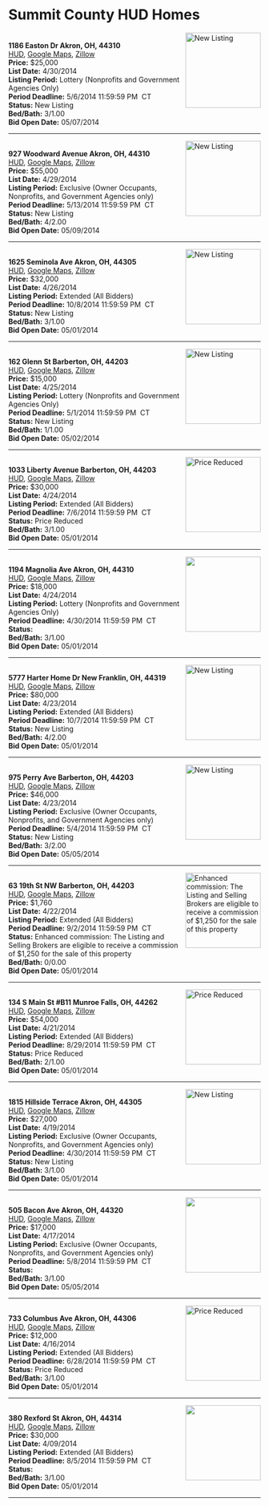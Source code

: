 # Summit County HUD Homes

[<img alt="New Listing" src="https://www.hudhomestore.com/pages/ImageShow.aspx?Case=412-562430" align="right" style="height:150px;">](http://www.hudhomestore.com/Listing/PropertyDetails.aspx?caseNumber=412-562430)  
**1186 Easton Dr Akron, OH, 44310**  
[HUD](http://www.hudhomestore.com/Listing/PropertyDetails.aspx?caseNumber=412-562430), [Google Maps](http://maps.google.com/maps?q=1186+Easton+Dr+Akron%2C+OH%2C+44310), [Zillow](http://www.zillow.com/homes/1186+Easton+Dr+Akron%2C+OH%2C+44310/)  
**Price:** $25,000  
**List Date:** 4/30/2014  
**Listing Period:** Lottery (Nonprofits and Government Agencies Only)  
**Period Deadline:** 5/6/2014 11:59:59 PM  CT  
**Status:** New Listing  
**Bed/Bath:** 3/1.00  
**Bid Open Date:** 05/07/2014

***

[<img alt="New Listing" src="https://www.hudhomestore.com/pages/ImageShow.aspx?Case=412-613896" align="right" style="height:150px;">](http://www.hudhomestore.com/Listing/PropertyDetails.aspx?caseNumber=412-613896)  
**927 Woodward Avenue Akron, OH, 44310**  
[HUD](http://www.hudhomestore.com/Listing/PropertyDetails.aspx?caseNumber=412-613896), [Google Maps](http://maps.google.com/maps?q=927+Woodward+Avenue+Akron%2C+OH%2C+44310), [Zillow](http://www.zillow.com/homes/927+Woodward+Avenue+Akron%2C+OH%2C+44310/)  
**Price:** $55,000  
**List Date:** 4/29/2014  
**Listing Period:** Exclusive (Owner Occupants, Nonprofits, and Government Agencies only)  
**Period Deadline:** 5/13/2014 11:59:59 PM  CT  
**Status:** New Listing  
**Bed/Bath:** 4/2.00  
**Bid Open Date:** 05/09/2014

***

[<img alt="New Listing" src="https://www.hudhomestore.com/pages/ImageShow.aspx?Case=412-542349" align="right" style="height:150px;">](http://www.hudhomestore.com/Listing/PropertyDetails.aspx?caseNumber=412-542349)  
**1625 Seminola Ave Akron, OH, 44305**  
[HUD](http://www.hudhomestore.com/Listing/PropertyDetails.aspx?caseNumber=412-542349), [Google Maps](http://maps.google.com/maps?q=1625+Seminola+Ave+Akron%2C+OH%2C+44305), [Zillow](http://www.zillow.com/homes/1625+Seminola+Ave+Akron%2C+OH%2C+44305/)  
**Price:** $32,000  
**List Date:** 4/26/2014  
**Listing Period:** Extended (All Bidders)  
**Period Deadline:** 10/8/2014 11:59:59 PM  CT  
**Status:** New Listing  
**Bed/Bath:** 3/1.00  
**Bid Open Date:** 05/01/2014

***

[<img alt="New Listing" src="https://www.hudhomestore.com/pages/ImageShow.aspx?Case=412-552300" align="right" style="height:150px;">](http://www.hudhomestore.com/Listing/PropertyDetails.aspx?caseNumber=412-552300)  
**162 Glenn St Barberton, OH, 44203**  
[HUD](http://www.hudhomestore.com/Listing/PropertyDetails.aspx?caseNumber=412-552300), [Google Maps](http://maps.google.com/maps?q=162+Glenn+St+Barberton%2C+OH%2C+44203), [Zillow](http://www.zillow.com/homes/162+Glenn+St+Barberton%2C+OH%2C+44203/)  
**Price:** $15,000  
**List Date:** 4/25/2014  
**Listing Period:** Lottery (Nonprofits and Government Agencies Only)  
**Period Deadline:** 5/1/2014 11:59:59 PM  CT  
**Status:** New Listing  
**Bed/Bath:** 1/1.00  
**Bid Open Date:** 05/02/2014

***

[<img alt="Price Reduced" src="https://www.hudhomestore.com/pages/ImageShow.aspx?Case=412-558440" align="right" style="height:150px;">](http://www.hudhomestore.com/Listing/PropertyDetails.aspx?caseNumber=412-558440)  
**1033 Liberty Avenue Barberton, OH, 44203**  
[HUD](http://www.hudhomestore.com/Listing/PropertyDetails.aspx?caseNumber=412-558440), [Google Maps](http://maps.google.com/maps?q=1033+Liberty+Avenue+Barberton%2C+OH%2C+44203), [Zillow](http://www.zillow.com/homes/1033+Liberty+Avenue+Barberton%2C+OH%2C+44203/)  
**Price:** $30,000  
**List Date:** 4/24/2014  
**Listing Period:** Extended (All Bidders)  
**Period Deadline:** 7/6/2014 11:59:59 PM  CT  
**Status:** Price Reduced  
**Bed/Bath:** 3/1.00  
**Bid Open Date:** 05/01/2014

***

[<img alt="" src="https://www.hudhomestore.com/pages/ImageShow.aspx?Case=412-515106" align="right" style="height:150px;">](http://www.hudhomestore.com/Listing/PropertyDetails.aspx?caseNumber=412-515106)  
**1194 Magnolia Ave Akron, OH, 44310**  
[HUD](http://www.hudhomestore.com/Listing/PropertyDetails.aspx?caseNumber=412-515106), [Google Maps](http://maps.google.com/maps?q=1194+Magnolia+Ave+Akron%2C+OH%2C+44310), [Zillow](http://www.zillow.com/homes/1194+Magnolia+Ave+Akron%2C+OH%2C+44310/)  
**Price:** $18,000  
**List Date:** 4/24/2014  
**Listing Period:** Lottery (Nonprofits and Government Agencies Only)  
**Period Deadline:** 4/30/2014 11:59:59 PM  CT  
**Status:**   
**Bed/Bath:** 3/1.00  
**Bid Open Date:** 05/01/2014

***

[<img alt="New Listing" src="https://www.hudhomestore.com/pages/ImageShow.aspx?Case=412-568724" align="right" style="height:150px;">](http://www.hudhomestore.com/Listing/PropertyDetails.aspx?caseNumber=412-568724)  
**5777 Harter Home Dr New Franklin, OH, 44319**  
[HUD](http://www.hudhomestore.com/Listing/PropertyDetails.aspx?caseNumber=412-568724), [Google Maps](http://maps.google.com/maps?q=5777+Harter+Home+Dr+New+Franklin%2C+OH%2C+44319), [Zillow](http://www.zillow.com/homes/5777+Harter+Home+Dr+New+Franklin%2C+OH%2C+44319/)  
**Price:** $80,000  
**List Date:** 4/23/2014  
**Listing Period:** Extended (All Bidders)  
**Period Deadline:** 10/7/2014 11:59:59 PM  CT  
**Status:** New Listing  
**Bed/Bath:** 4/2.00  
**Bid Open Date:** 05/01/2014

***

[<img alt="New Listing" src="https://www.hudhomestore.com/pages/ImageShow.aspx?Case=412-539167" align="right" style="height:150px;">](http://www.hudhomestore.com/Listing/PropertyDetails.aspx?caseNumber=412-539167)  
**975 Perry Ave Barberton, OH, 44203**  
[HUD](http://www.hudhomestore.com/Listing/PropertyDetails.aspx?caseNumber=412-539167), [Google Maps](http://maps.google.com/maps?q=975+Perry+Ave+Barberton%2C+OH%2C+44203), [Zillow](http://www.zillow.com/homes/975+Perry+Ave+Barberton%2C+OH%2C+44203/)  
**Price:** $46,000  
**List Date:** 4/23/2014  
**Listing Period:** Exclusive (Owner Occupants, Nonprofits, and Government Agencies only)  
**Period Deadline:** 5/4/2014 11:59:59 PM  CT  
**Status:** New Listing  
**Bed/Bath:** 3/2.00  
**Bid Open Date:** 05/05/2014

***

[<img alt="Enhanced commission: The Listing and Selling Brokers are eligible to receive a commission of $1,250 for the sale of this property" src="https://www.hudhomestore.com/pages/ImageShow.aspx?Case=412-537707" align="right" style="height:150px;">](http://www.hudhomestore.com/Listing/PropertyDetails.aspx?caseNumber=412-537707)  
**63 19th St NW Barberton, OH, 44203**  
[HUD](http://www.hudhomestore.com/Listing/PropertyDetails.aspx?caseNumber=412-537707), [Google Maps](http://maps.google.com/maps?q=63+19th+St+NW+Barberton%2C+OH%2C+44203), [Zillow](http://www.zillow.com/homes/63+19th+St+NW+Barberton%2C+OH%2C+44203/)  
**Price:** $1,760  
**List Date:** 4/22/2014  
**Listing Period:** Extended (All Bidders)  
**Period Deadline:** 9/2/2014 11:59:59 PM  CT  
**Status:** Enhanced commission: The Listing and Selling Brokers are eligible to receive a commission of $1,250 for the sale of this property  
**Bed/Bath:** 0/0.00  
**Bid Open Date:** 05/01/2014

***

[<img alt="Price Reduced" src="https://www.hudhomestore.com/pages/ImageShow.aspx?Case=412-650588" align="right" style="height:150px;">](http://www.hudhomestore.com/Listing/PropertyDetails.aspx?caseNumber=412-650588)  
**134 S Main St #B11 Munroe Falls, OH, 44262**  
[HUD](http://www.hudhomestore.com/Listing/PropertyDetails.aspx?caseNumber=412-650588), [Google Maps](http://maps.google.com/maps?q=134+S+Main+St+%23B11+Munroe+Falls%2C+OH%2C+44262), [Zillow](http://www.zillow.com/homes/134+S+Main+St+%23B11+Munroe+Falls%2C+OH%2C+44262/)  
**Price:** $54,000  
**List Date:** 4/21/2014  
**Listing Period:** Extended (All Bidders)  
**Period Deadline:** 8/29/2014 11:59:59 PM  CT  
**Status:** Price Reduced  
**Bed/Bath:** 2/1.00  
**Bid Open Date:** 05/01/2014

***

[<img alt="New Listing" src="https://www.hudhomestore.com/pages/ImageShow.aspx?Case=412-559770" align="right" style="height:150px;">](http://www.hudhomestore.com/Listing/PropertyDetails.aspx?caseNumber=412-559770)  
**1815 Hillside Terrace Akron, OH, 44305**  
[HUD](http://www.hudhomestore.com/Listing/PropertyDetails.aspx?caseNumber=412-559770), [Google Maps](http://maps.google.com/maps?q=1815+Hillside+Terrace+Akron%2C+OH%2C+44305), [Zillow](http://www.zillow.com/homes/1815+Hillside+Terrace+Akron%2C+OH%2C+44305/)  
**Price:** $27,000  
**List Date:** 4/19/2014  
**Listing Period:** Exclusive (Owner Occupants, Nonprofits, and Government Agencies only)  
**Period Deadline:** 4/30/2014 11:59:59 PM  CT  
**Status:** New Listing  
**Bed/Bath:** 3/1.00  
**Bid Open Date:** 05/01/2014

***

[<img alt="" src="https://www.hudhomestore.com/pages/ImageShow.aspx?Case=412-434307" align="right" style="height:150px;">](http://www.hudhomestore.com/Listing/PropertyDetails.aspx?caseNumber=412-434307)  
**505 Bacon Ave Akron, OH, 44320**  
[HUD](http://www.hudhomestore.com/Listing/PropertyDetails.aspx?caseNumber=412-434307), [Google Maps](http://maps.google.com/maps?q=505+Bacon+Ave+Akron%2C+OH%2C+44320), [Zillow](http://www.zillow.com/homes/505+Bacon+Ave+Akron%2C+OH%2C+44320/)  
**Price:** $17,000  
**List Date:** 4/17/2014  
**Listing Period:** Exclusive (Owner Occupants, Nonprofits, and Government Agencies only)  
**Period Deadline:** 5/8/2014 11:59:59 PM  CT  
**Status:**   
**Bed/Bath:** 3/1.00  
**Bid Open Date:** 05/05/2014

***

[<img alt="Price Reduced" src="https://www.hudhomestore.com/pages/ImageShow.aspx?Case=412-442922" align="right" style="height:150px;">](http://www.hudhomestore.com/Listing/PropertyDetails.aspx?caseNumber=412-442922)  
**733 Columbus Ave Akron, OH, 44306**  
[HUD](http://www.hudhomestore.com/Listing/PropertyDetails.aspx?caseNumber=412-442922), [Google Maps](http://maps.google.com/maps?q=733+Columbus+Ave+Akron%2C+OH%2C+44306), [Zillow](http://www.zillow.com/homes/733+Columbus+Ave+Akron%2C+OH%2C+44306/)  
**Price:** $12,000  
**List Date:** 4/16/2014  
**Listing Period:** Extended (All Bidders)  
**Period Deadline:** 6/28/2014 11:59:59 PM  CT  
**Status:** Price Reduced  
**Bed/Bath:** 3/1.00  
**Bid Open Date:** 05/01/2014

***

[<img alt="" src="https://www.hudhomestore.com/pages/ImageShow.aspx?Case=412-384212" align="right" style="height:150px;">](http://www.hudhomestore.com/Listing/PropertyDetails.aspx?caseNumber=412-384212)  
**380 Rexford St Akron, OH, 44314**  
[HUD](http://www.hudhomestore.com/Listing/PropertyDetails.aspx?caseNumber=412-384212), [Google Maps](http://maps.google.com/maps?q=380+Rexford+St+Akron%2C+OH%2C+44314), [Zillow](http://www.zillow.com/homes/380+Rexford+St+Akron%2C+OH%2C+44314/)  
**Price:** $30,000  
**List Date:** 4/09/2014  
**Listing Period:** Extended (All Bidders)  
**Period Deadline:** 8/5/2014 11:59:59 PM  CT  
**Status:**   
**Bed/Bath:** 3/1.00  
**Bid Open Date:** 05/01/2014

***

